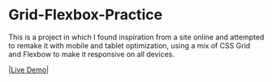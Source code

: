 # Grid-Flexbox-Practice
This is a project in which I found inspiration from a site online and attempted to remake it with mobile and tablet optimization,
using a mix of CSS Grid and Flexbow to make it responsive on all devices.

|[Live Demo]()|
